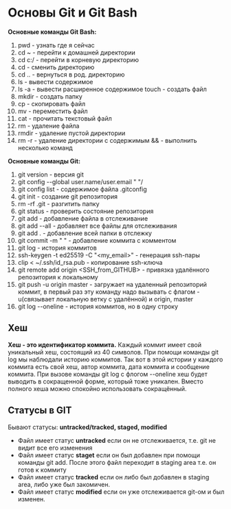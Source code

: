 # Основы Git и Git Bash

**Основные команды Git Bash:**
1.  pwd - узнать где я сейчас
2.  cd ~ - перейти к домашней директории
3.  cd c:/ - перейти в корневую директорию
4.  cd - сменить директорию
5.  cd .. - вернуться в род. директорию
6.  ls - вывести содержимое
7.  ls -a - вывести расширенное содержимое touch - создать файл
8.  mkdir - создать папку
9.  cp - скопировать файл
10. mv - переместить файл
11. cat - прочитать текстовый файл
12. rm - удаление файла
13. rmdir - удаление пустой директории
14. rm -r - удаление директории с содержимым && - выполнить несколько команд

**Основные команды Git:**
1.  git version - версия git
2.  git config --global user.name/user.email " "/
3.  git config list - содержимое файла .gitconfig
4.  git init - создание git репозитория
5.  rm -rf .git - разгитить папку
6.  git status - проверить состояние репозитория
7.  git add - добавление файла в отслеживание
8.  git add --all - добавляет все файлы для отслеживания
9.  git add . - добавление всей папки в отслежку
10. git commit -m " " - добавление коммита с комментом
11. git log - история коммитов
12. ssh-keygen -t ed25519 -C "<my_email>" - генерация ssh-пары
13. clip < ~/.ssh/id_rsa.pub - копирование ssh-ключа
14. git remote add origin <SSH_from_GITHUB> - привязка удалённого репозитория к локальному
15. git push -u origin master - загружает на удаленный репозиторий коммит,
в первый раз эту команду надо вызывать с флагом -u(связывает локальную ветку с удалённой) и origin, master
16. git log --oneline - история коммитов, но в одну строку

## Хеш
**Хеш - это идентификатор коммита.** Каждый коммит имеет свой уникальный хеш, состоящий из 40 символов.
При помощи команды git log мы наблюдали историю коммитов. Так вот в этой истории у каждого коммита 
есть свой хеш, автор коммита, дата коммита и сообщение коммита.
При вызове команды git log с флогом --oneline хеш будет выводить в сокращенной форме, который тоже уникален.
Вместо полного хеша можно спокойно использовать сокращённый.

## Статусы в GIT
Бывают статусы: **untracked/tracked, staged, modified**
- Файл имеет статус **untracked** если он не отслеживается, т.е. git не видит все его изменения
- Файл имеет статус **staget** если он был добавлен при помощи команды git add. 
После этого файл переходит в staging area т.е. он готов к коммиту
- Файл имеет статус **tracked** если он либо был добавлен в staging area, либо уже был закомичен.
- Файл имеет статус **modified** если он уже отслеживается git-ом и был изменен.